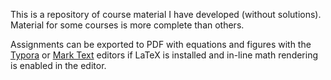 This is a repository of course material I have developed (without solutions). Material for some courses is more complete than others.

Assignments can be exported to PDF with equations and figures with the [Typora](http://typora.io) or [Mark Text](http://marktext.app) editors if LaTeX is installed and in-line math rendering is enabled in the editor.
